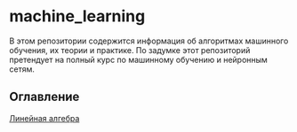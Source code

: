 # machine_learning 

В этом репозитории содержится информация об алгоритмах машинного обучения, их теории и практике.
По задумке этот репозиторий претендует на полный курс по машинному обучению и нейронным сетям.

## Оглавление

[Линейная алгебра](Линейная%20алгебра.md)
